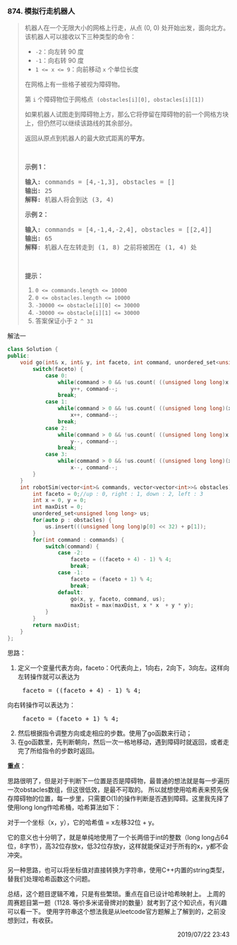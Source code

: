 ### 874. 模拟行走机器人

> <div class="content__2ebE"><p>机器人在一个无限大小的网格上行走，从点&nbsp;(0, 0) 处开始出发，面向北方。该机器人可以接收以下三种类型的命令：</p>
> 
> <ul>
> 	<li><code>-2</code>：向左转&nbsp;90 度</li>
> 	<li><code>-1</code>：向右转 90 度</li>
> 	<li><code>1 &lt;= x &lt;= 9</code>：向前移动&nbsp;<code>x</code>&nbsp;个单位长度</li>
> </ul>
> 
> <p>在网格上有一些格子被视为障碍物。</p>
> 
> <p>第 <code>i</code>&nbsp;个障碍物位于网格点 &nbsp;<code>(obstacles[i][0], obstacles[i][1])</code></p>
> 
> <p>如果机器人试图走到障碍物上方，那么它将停留在障碍物的前一个网格方块上，但仍然可以继续该路线的其余部分。</p>
> 
> <p>返回从原点到机器人的最大欧式距离的<strong>平方</strong>。</p>
> 
> <p>&nbsp;</p>
> 
> <p><strong>示例 1：</strong></p>
> 
> <pre><strong>输入: </strong>commands = [4,-1,3], obstacles = []
> <strong>输出: </strong>25
> <strong>解释:</strong> 机器人将会到达 (3, 4)
> </pre>
> 
> <p><strong>示例&nbsp;2：</strong></p>
> 
> <pre><strong>输入: </strong>commands = [4,-1,4,-2,4], obstacles = [[2,4]]
> <strong>输出: </strong>65
> <strong>解释</strong>: 机器人在左转走到 (1, 8) 之前将被困在 (1, 4) 处
> </pre>
> 
> <p>&nbsp;</p>
> 
> <p><strong>提示：</strong></p>
> 
> <ol>
> 	<li><code>0 &lt;= commands.length &lt;= 10000</code></li>
> 	<li><code>0 &lt;= obstacles.length &lt;= 10000</code></li>
> 	<li><code>-30000 &lt;= obstacle[i][0] &lt;= 30000</code></li>
> 	<li><code>-30000 &lt;= obstacle[i][1] &lt;= 30000</code></li>
> 	<li>答案保证小于&nbsp;<code>2 ^ 31</code></li>
> </ol>
> </div>

解法一
```cpp
class Solution {
public:
    void go(int& x, int& y, int faceto, int command, unordered_set<unsigned long long>& us) {
        switch(faceto) {
            case 0:
                while(command > 0 && !us.count( ((unsigned long long)x << 32) + y + 1 ))
                    y++, command--;
                break;
            case 1:
                while(command > 0 && !us.count( ((unsigned long long)(x + 1) << 32) + y ))
                    x++, command--;
                break;
            case 2:
                while(command > 0 && !us.count( ((unsigned long long)x << 32) + y - 1 ))
                    y--, command--;
                break;
            case 3:
                while(command > 0 && !us.count( ((unsigned long long)(x - 1) << 32) + y ))
                    x--, command--;
        }
    }
    int robotSim(vector<int>& commands, vector<vector<int>>& obstacles) {
        int faceto = 0;//up : 0, right : 1, down : 2, left : 3
        int x = 0, y = 0;
        int maxDist = 0;
        unordered_set<unsigned long long> us;
        for(auto p : obstacles) {
            us.insert(((unsigned long long)p[0] << 32) + p[1]);
        }
        for(int command : commands) {
            switch(command) {
                case -2:
                    faceto = ((faceto + 4) - 1) % 4;
                    break;
                case -1:
                    faceto = (faceto + 1) % 4;
                    break;
                default:
                    go(x, y, faceto, command, us);
                    maxDist = max(maxDist, x * x  + y * y);
            }
        }
        return maxDist;
    }
};
```

思路：
1. 定义一个变量代表方向，faceto：0代表向上，1向右，2向下，3向左。这样向左转操作就可以表达为
<pre>
    faceto = ((faceto + 4) - 1) % 4;
</pre>
向右转操作可以表达为：
<pre>
    faceto = (faceto + 1) % 4;
</pre>
2. 然后根据指令调整方向或走相应的步数。使用了go函数来行动；
3. 在go函数里，先判断朝向，然后一次一格地移动，遇到障碍时就返回，或者走完了所给指令的步数时返回。

**重点**：

思路很明了，但是对于判断下一位置是否是障碍物，最普通的想法就是每一步遍历一次obstacles数组，但这很低效，是最不可取的。
所以就想使用哈希表来预先保存障碍物的位置，每一步里，只需要O(1)的操作判断是否遇到障碍。这里我先择了使用long long作哈希桶，哈希算法如下：

对于一个坐标（x，y），它的哈希值 = x左移32位 + y。

它的意义也十分明了，就是单纯地使用了一个长两倍于int的整数（long long占64位，8字节），高32位存放x，低32位存放y，这样就能保证对于所有的x，y都不会冲突。

另一种思路，也可以将坐标值对直接转换为字符串，使用C++内置的string类型，替我们处理哈希函数这个问题。

总结，这个题目逻辑不难，只是有些繁琐。重点在自已设计哈希映射上。
上周的周赛题目第一题（1128. 等价多米诺骨牌对的数量）就考到了这个知识点，有兴趣可以看一下。
使用字符串这个想法我是从leetcode官方题解上了解到的，之前没想到过，有收获。


<div style="text-align: right"> 2019/07/22 23:43 </div>